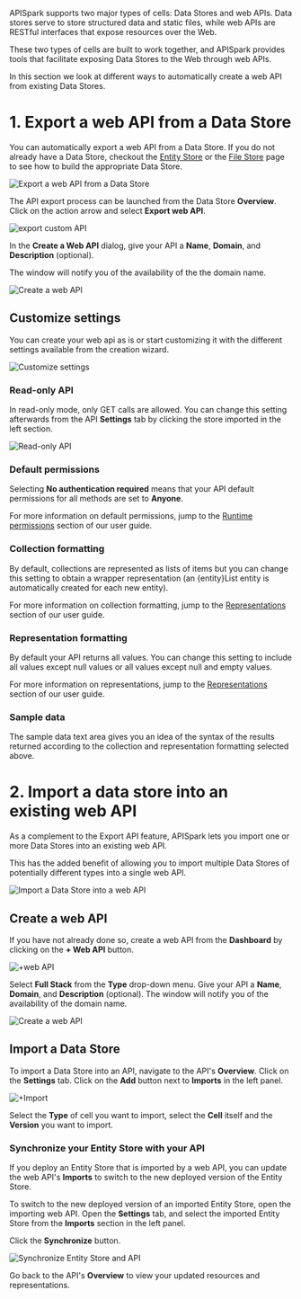 
APISpark supports two major types of cells: Data Stores and web APIs. Data stores serve to store structured data and static files, while web APIs are RESTful interfaces that expose resources over the Web.

These two types of cells are built to work together, and APISpark provides tools that facilitate exposing Data Stores to the Web through web APIs.

In this section we look at different ways to automatically create a web API from existing Data Stores.

# 1. Export a web API from a Data Store

You can automatically export a web API from a Data Store. If you do not already have a Data Store, checkout the [Entity Store](/technical-resources/apispark/guide/store/entity-stores/model-data "Entity Store") or the [File Store](/technical-resources/apispark/guide/store/file-stores "File Store") page to see how to build the appropriate Data Store.

![Export a web API from a Data Store](images/entity-store-to-api.jpg "Export a web API from a Data Store")

The API export process can be launched from the Data Store **Overview**. Click on the action arrow and select **Export web API**.

![export custom API](images/export-from-store.jpg "export custom API")

In the **Create a Web API** dialog, give your API a **Name**, **Domain**, and **Description** (optional).

The window will notify you of the availability of the the domain name.

![Create a web API](images/export-api.jpg "Create a web API")

## Customize settings

You can create your web api as is or start customizing it with the different settings available from the creation wizard.

![Customize settings](images/customize-settings.jpg "Customize settings")

### Read-only API
In read-only mode, only GET calls are allowed.
You can change this setting afterwards from the API **Settings** tab by clicking the store imported in the left section.

![Read-only API](images/read-only-api.jpg "Read-only API")

### Default permissions
Selecting **No authentication required** means that your API default permissions for all methods are set to **Anyone**.

For more information on default permissions, jump to the [Runtime permissions](/technical-resources/apispark/guide/publish/secure/runtime-permissions "Runtime permissions") section of our user guide.

### Collection formatting

By default, collections are represented as lists of items but you can change this setting to obtain a wrapper representation (an {entity}List entity is automatically created for each new entity).

For more information on collection formatting, jump to the [Representations](/technical-resources/apispark/guide/create/edit/representations "Representations") section of our user guide.

### Representation formatting
By default your API returns all values. You can change this setting to include all values except null values or all values except null and empty values.

For more information on representations, jump to the [Representations](/technical-resources/apispark/guide/create/edit/representations "Representations") section of our user guide.

### Sample data
The sample data text area gives you an idea of the syntax of the results returned according to the collection and representation formatting selected above.

# 2. Import a data store into an existing web API

As a complement to the Export API feature, APISpark lets you import one or more Data Stores into an existing web API.

This has the added benefit of allowing you to import multiple Data Stores of potentially different types into a single web API.  

![Import a Data Store into a web API](images/api-imports-entity-store.jpg "Import a Data Store into a web API")

## Create a web API

If you have not already done so, create a web API from the **Dashboard** by clicking on the **+ Web API** button.

![+web API](images/web-api.jpg "+web API")

Select **Full Stack** from the **Type** drop-down menu. Give your API a **Name**, **Domain**, and **Description** (optional).
The window will notify you of the availability of the domain name.

![Create a web API](images/createapi.png "Create a web API")


## Import a Data Store

To import a Data Store into an API, navigate to the API's **Overview**. Click on the **Settings** tab. Click on the **Add** button next to **Imports** in the left panel.

![+Import](images/import-entity-store.jpg "+Import")

Select the **Type** of cell you want to import, select the **Cell** itself and the **Version** you want to import.

<!--
### Generate resources and representations

Once you have imported a Data Store into a web API, you can automatically generate resources and representations that map to the entities in the imported Data Store.

Select an import from the left panel of the API's **Settings** tab, and click on the **Add** button to generate new resources and representations.

![Generate Resources](images/generateResources.png "Generate Resources")

If you update your Data Store, you can update the API's corresponding resources and representations by clicking on the **Update** button in the same window.
-->

### <a name="synchronize"></a>Synchronize your Entity Store with your API

If you deploy an Entity Store that is imported by a web API, you can update the web API's **Imports** to switch to the new deployed version of the Entity Store.

To switch to the new deployed version of an imported Entity Store, open the importing web API. Open the **Settings** tab, and select the imported Entity Store from the **Imports** section in the left panel.

Click the **Synchronize** button.

![Synchronize Entity Store and API](images/synchronize-button.jpg "Synchronize Entity Store and API")

Go back to the API's **Overview** to view your updated resources and representations.
